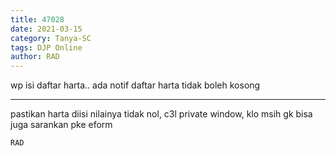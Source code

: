 ```yaml
---
title: 47028
date: 2021-03-15
category: Tanya-SC
tags: DJP Online
author: RAD
---
```


wp isi daftar harta.. ada notif daftar harta tidak boleh kosong

---

pastikan harta diisi nilainya tidak nol, c3l private window, klo msih gk bisa juga sarankan pke eform

`RAD`
